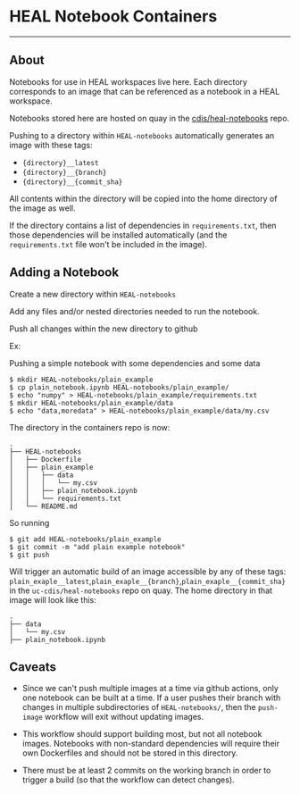 # HEAL Notebook Containers

---
## About

Notebooks for use in HEAL workspaces live here. Each directory
corresponds to an image that can be referenced as a notebook in
a HEAL workspace.

Notebooks stored here are hosted on quay in the [cdis/heal-notebooks](https://quay.io/repository/cdis/heal-notebooks)
repo.

Pushing to a directory within `HEAL-notebooks` automatically generates an image with these tags:

- `{directory}__latest`
- `{directory}__{branch}`
- `{directory}__{commit_sha}`

All contents within the directory will be copied into the home directory of the image as well.

If the directory contains a list of dependencies in `requirements.txt`, then those dependencies will be installed
automatically (and the `requirements.txt` file won't be included in the image).

## Adding a Notebook

Create a new directory within `HEAL-notebooks`

Add any files and/or nested directories needed to run the notebook.

Push all changes within the new directory to github

Ex:

Pushing a simple notebook with some dependencies and some data
```
$ mkdir HEAL-notebooks/plain_example
$ cp plain_notebook.ipynb HEAL-notebooks/plain_example/
$ echo "numpy" > HEAL-notebooks/plain_example/requirements.txt
$ mkdir HEAL-notebooks/plain_example/data
$ echo "data,moredata" > HEAL-notebooks/plain_example/data/my.csv
```
The directory in the containers repo is now:
```
.
├── HEAL-notebooks
│   ├── Dockerfile
│   ├── plain_example
│   │   ├── data
│   │   │   └── my.csv
│   │   ├── plain_notebook.ipynb
│   │   └── requirements.txt
│   └── README.md
```
So running
```
$ git add HEAL-notebooks/plain_example
$ git commit -m "add plain example notebook"
$ git push
```

Will trigger an automatic build of an image accessible by any of these tags:
`plain_exaple__latest`,`plain_exaple__{branch}`,`plain_exaple__{commit_sha}`
in the `uc-cdis/heal-notebooks` repo on quay. The home directory in that image
will look like this:
```
.
├── data
│   └── my.csv
├── plain_notebook.ipynb
```

## Caveats

- Since we can't push multiple images at a time via github actions, only one notebook can be built at a time.
  If a user pushes their branch with changes in multiple subdirectories of `HEAL-notebooks/`,
  then the `push-image` workflow will exit without updating images.

- This workflow should support building most, but not all notebook images. Notebooks with non-standard
  dependencies will require their own Dockerfiles and should not be stored in this directory.

- There must be at least 2 commits on the working branch in order to trigger a build (so that the
  workflow can detect changes).
